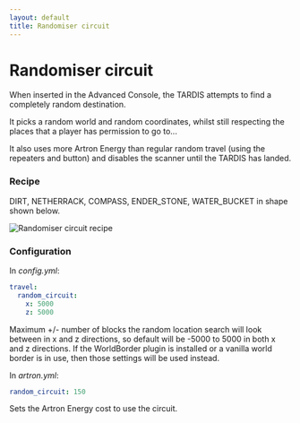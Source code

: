 ```yaml
---
layout: default
title: Randomiser circuit
---
```


# Randomiser circuit

When inserted in the Advanced Console, the TARDIS attempts to find a completely random destination.

It picks a random world and random coordinates, whilst still respecting the places that a player has permission to go
to...

It also uses more Artron Energy than regular random travel (using the repeaters and button) and disables the scanner
until the TARDIS has landed.

### Recipe

DIRT, NETHERRACK, COMPASS, ENDER\_STONE, WATER\_BUCKET in shape shown below.

![Randomiser circuit recipe](images/docs/randomisercircuit.jpg)

### Configuration

In _config.yml_:

```yaml
travel:
  random_circuit:
    x: 5000
    z: 5000
```

Maximum +/- number of blocks the random location search will look between in x and z directions, so default will be
-5000 to 5000 in both x and z directions. If the WorldBorder plugin is installed or a vanilla world border is in use,
then those settings will be used instead.

In _artron.yml_:

```yaml
random_circuit: 150
```

Sets the Artron Energy cost to use the circuit.
